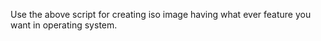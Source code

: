 Use the above script for creating iso image having what ever feature you want in operating system.

